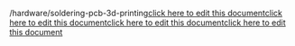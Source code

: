 /hardware/soldering-pcb-3d-printing<a href="https://github.com/BotParty/homelab_status_page/blob/main/hardware/soldering-pcb-3d-printing">click here to edit this document</a><a href="https://github.com/BotParty/homelab_status_page/blob/main/hardware/soldering-pcb-3d-printing">click here to edit this document</a><a href="https://github.com/BotParty/homelab_status_page/blob/main/src//hardware/soldering-pcb-3d-printing">click here to edit this document</a><a href="https://github.com/BotParty/homelab_status_page/blob/main/src//hardware/soldering-pcb-3d-printing">click here to edit this document</a>